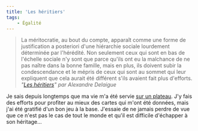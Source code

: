 ```yaml
---
title: 'Les héritiers'
tags:
    - Égalité
---
```


> La méritocratie, au bout du compte, apparaît comme une forme de justification
> a posteriori d'une hiérarchie sociale lourdement déterminée par l'hérédité.
> Non seulement ceux qui sont en bas de l'échelle sociale n'y sont que parce
> qu'ils ont eu la malchance de ne pas naître dans la bonne famille, mais en
> plus, ils doivent subir la condescendance et le mépris de ceux qui sont au
> sommet qui leur expliquent que cela aurait été différent s'ils avaient fait
> plus d'efforts.  
> <cite>"[Les héritiers](http://blog.francetvinfo.fr/classe-eco/2016/05/24/les-heritiers.html)"
> par Alexandre Delaigue</cite>

Je sais depuis longtemps que ma vie m'a été servie
[sur un plateau](http://www.demotivateur.fr/article-buzz/cette-petite-bande-dessinee-va-changer-a-jamais-la-facon-dont-vous-percevez-les-privileges-sociaux--3126 '"Sur un plateau" par Toby Morris').
J'y fais des efforts pour profiter au mieux des cartes qui m'ont été données,
mais j'ai été gratifié d'un bon jeu à la base. J'essaie de ne jamais perdre de
vue que ce n'est pas le cas de tout le monde et qu'il est difficile d'échapper à
son héritage…
